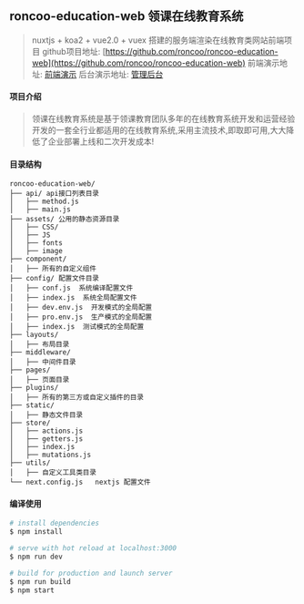 ## roncoo-education-web  领课在线教育系统

> nuxtjs + koa2 + vue2.0 + vuex 搭建的服务端渲染在线教育类网站前端项目
>  github项目地址: [https://github.com/roncoo/roncoo-education-web](https://github.com/roncoo/roncoo-education-web) 
>  前端演示地址: [前端演示](http://edu.os.roncoo.com/)
>  后台演示地址: [管理后台](http://roncoo.vicp.net/boss/login)

#### 项目介绍
>领课在线教育系统是基于领课教育团队多年的在线教育系统开发和运营经验开发的一套全行业都适用的在线教育系统,采用主流技术,即取即可用,大大降低了企业部署上线和二次开发成本!

#### 目录结构
``` 
roncoo-education-web/
├── api/ api接口列表目录
│   ├── method.js
│   ├── main.js
├── assets/ 公用的静态资源目录
│   ├── CSS/
│   ├── JS
│   ├── fonts
│   ├── image
├── component/ 
│   ├── 所有的自定义组件
├── config/ 配置文件目录
│   ├── conf.js  系统编译配置文件
│   ├── index.js  系统全局配置文件
│   ├── dev.env.js  开发模式的全局配置
│   ├── pro.env.js  生产模式的全局配置
│   ├── index.js  测试模式的全局配置
├── layouts/
│   ├── 布局目录
├── middleware/
│   ├── 中间件目录
├── pages/
│   ├── 页面目录
├── plugins/
│   ├── 所有的第三方或自定义插件的目录
├── static/
│   ├── 静态文件目录
├── store/
│   ├── actions.js
│   ├── getters.js
│   ├── index.js
│   ├── mutations.js
├── utils/
│   ├── 自定义工具类目录
└── next.config.js   nextjs 配置文件 
```



#### 编译使用
``` bash
# install dependencies
$ npm install

# serve with hot reload at localhost:3000
$ npm run dev

# build for production and launch server
$ npm run build
$ npm start

```
